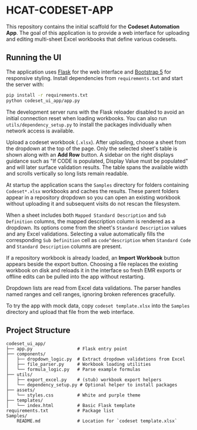 # HCAT-CODESET-APP

This repository contains the initial scaffold for the **Codeset Automation App**.
The goal of this application is to provide a web interface for uploading and
editing multi-sheet Excel workbooks that define various codesets.

## Running the UI

The application uses [Flask](https://flask.palletsprojects.com/) for the web interface and [Bootstrap 5](https://getbootstrap.com/) for responsive styling. Install dependencies from `requirements.txt` and start the server with:

```bash
pip install -r requirements.txt
python codeset_ui_app/app.py
```

The development server runs with the Flask reloader disabled to avoid an
initial connection reset when loading workbooks. You can also run
`utils/dependency_setup.py` to install the packages individually when network
access is available.

Upload a codeset workbook (`.xlsx`). After uploading, choose a sheet from the dropdown at the top of the page. Only the selected sheet's table is shown along with an **Add Row** button. A sidebar on the right displays guidance such as "If CODE is populated, Display Value must be populated" and will later surface validation results. The table spans the available width and scrolls vertically so long lists remain readable.

At startup the application scans the `Samples` directory for folders containing `Codeset*.xlsx` workbooks and caches the results. These parent folders appear in a repository dropdown so you can open an existing workbook without uploading it and subsequent visits do not rescan the filesystem.

When a sheet includes both `Mapped Standard Description` and `Sub Definition` columns, the mapped description column is rendered as a dropdown. Its options come from the sheet's `Standard Description` values and any Excel validations. Selecting a value automatically fills the corresponding `Sub Definition` cell as `code^description` when `Standard Code` and `Standard Description` columns are present.

If a repository workbook is already loaded, an **Import Workbook** button appears beside the export button. Choosing a file replaces the existing workbook on disk and reloads it in the interface so fresh EMR exports or offline edits can be pulled into the app without restarting.

Dropdown lists are read from Excel data validations. The parser handles named ranges and cell ranges, ignoring broken references gracefully.

To try the app with mock data, copy `codeset template.xlsx` into the
`Samples` directory and upload that file from the web interface.


## Project Structure

```
codeset_ui_app/
├── app.py                 # Flask entry point
├── components/
│   ├── dropdown_logic.py  # Extract dropdown validations from Excel
│   ├── file_parser.py     # Workbook loading utilities
│   └── formula_logic.py   # Parse example formulas
├── utils/
│   ├── export_excel.py    # (stub) workbook export helpers
│   └── dependency_setup.py # Optional helper to install packages
├── assets/
│   └── styles.css         # White and purple theme
├── templates/
│   └── index.html         # Basic Flask template
requirements.txt           # Package list
Samples/
    README.md              # Location for `codeset template.xlsx`
```
